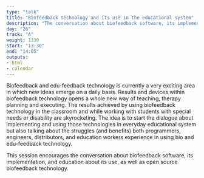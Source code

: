 ```yaml
---
type: "talk"
title: "Biofeedback technology and its use in the educational system"
description: "The conversation about biofeedback software, its implementation, and education about its use."
day: "26"
track: "A"
weight: 1330
start: "13:30"
end: "14:05"
outputs:
- html
- calendar
---
```


Biofeedback and edu-feedback technology is currently a very exciting area in which new ideas emerge on a daily basis. Results and devices within biofeedback technology opens a whole new way of teaching, therapy planning and executing. The results achieved by using biofeedback technology in the classroom and while working with students with special needs or disability are skyrocketing. The idea is to start the dialogue about implementing and using those technologies in everyday educational system but also talking about the struggles (and benefits) both programmers, engineers, distributors, and education workers experience in using bio and edu-feedback technology.

This session encourages the conversation about biofeedback software, its implementation, and education about its use, as well as open source biofeedback technology.
